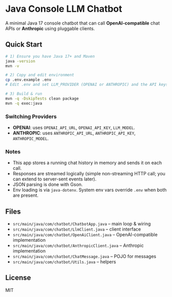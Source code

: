 # Java Console LLM Chatbot

A minimal Java 17 console chatbot that can call **OpenAI-compatible** chat APIs or **Anthropic** using pluggable clients.

## Quick Start

```bash
# 1) Ensure you have Java 17+ and Maven
java -version
mvn -v

# 2) Copy and edit environment
cp .env.example .env
# Edit .env and set LLM_PROVIDER (OPENAI or ANTHROPIC) and the API keys

# 3) Build & run
mvn -q -DskipTests clean package
mvn -q exec:java
```

### Switching Providers
- **OPENAI**: uses `OPENAI_API_URL`, `OPENAI_API_KEY`, `LLM_MODEL`.
- **ANTHROPIC**: uses `ANTHROPIC_API_URL`, `ANTHROPIC_API_KEY`, `ANTHROPIC_MODEL`.

### Notes
- This app stores a running chat history in memory and sends it on each call.
- Responses are streamed logically (simple non-streaming HTTP call; you can extend to server-sent events later).
- JSON parsing is done with Gson.
- Env loading is via `java-dotenv`. System env vars override `.env` when both are present.

## Files
- `src/main/java/com/chatbot/ChatbotApp.java` – main loop & wiring
- `src/main/java/com/chatbot/LlmClient.java` – client interface
- `src/main/java/com/chatbot/OpenAiClient.java` – OpenAI-compatible implementation
- `src/main/java/com/chatbot/AnthropicClient.java` – Anthropic implementation
- `src/main/java/com/chatbot/ChatMessage.java` – POJO for messages
- `src/main/java/com/chatbot/Utils.java` – helpers

## License
MIT
